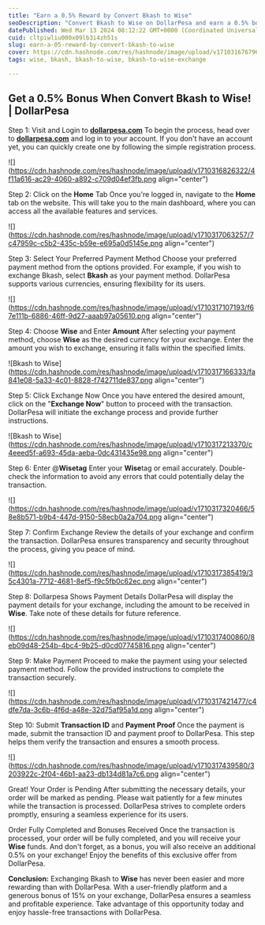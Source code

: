 ```yaml
---
title: "Earn a 0.5% Reward by Convert Bkash to Wise"
seoDescription: "Convert Bkash to Wise on DollarPesa and earn a 0.5% bonus! Quick, secure transactions with added rewards. Start now!"
datePublished: Wed Mar 13 2024 08:12:22 GMT+0000 (Coordinated Universal Time)
cuid: cltpiwliu000x09lb3i4zh51s
slug: earn-a-05-reward-by-convert-bkash-to-wise
cover: https://cdn.hashnode.com/res/hashnode/image/upload/v1710316767964/9e7e30a2-02a3-4424-abc7-207fcb38c3c8.jpeg
tags: wise, bkash, bkash-to-wise, bkash-to-wise-exchange

---
```


## **Get a 0.5% Bonus When Convert Bkash to Wise! | DollarPesa**

Step 1: Visit and Login to [**dollarpesa.com**](http://dollarpesa.com) To begin the process, head over to [**dollarpesa.com**](http://dollarpesa.com) and log in to your account. If you don't have an account yet, you can quickly create one by following the simple registration process.

![](https://cdn.hashnode.com/res/hashnode/image/upload/v1710316826322/4f11a616-ac29-4060-a892-c709d04ef3fb.png align="center")

Step 2: Click on the **Home** Tab Once you're logged in, navigate to the **Home** tab on the website. This will take you to the main dashboard, where you can access all the available features and services.

![](https://cdn.hashnode.com/res/hashnode/image/upload/v1710317063257/7c47959c-c5b2-435c-b59e-e695a0d5145e.png align="center")

Step 3: Select Your Preferred Payment Method Choose your preferred payment method from the options provided. For example, if you wish to exchange Bkash, select **Bkash** as your payment method. DollarPesa supports various currencies, ensuring flexibility for its users.

![](https://cdn.hashnode.com/res/hashnode/image/upload/v1710317107193/f67e111b-6886-46ff-9d27-aaab97a05610.png align="center")

Step 4: Choose **Wise** and Enter **Amount** After selecting your payment method, choose **Wise** as the desired currency for your exchange. Enter the amount you wish to exchange, ensuring it falls within the specified limits.

![Bkash to Wise](https://cdn.hashnode.com/res/hashnode/image/upload/v1710317166333/fa841e08-5a33-4c01-8828-f742711de837.png align="center")

Step 5: Click Exchange Now Once you have entered the desired amount, click on the "**Exchange Now**" button to proceed with the transaction. DollarPesa will initiate the exchange process and provide further instructions.

![Bkash to Wise](https://cdn.hashnode.com/res/hashnode/image/upload/v1710317213370/c4eeed5f-a693-45da-aeba-0dc431435e98.png align="center")

Step 6: Enter @**Wisetag** Enter your **Wise**tag or email accurately. Double-check the information to avoid any errors that could potentially delay the transaction.

![](https://cdn.hashnode.com/res/hashnode/image/upload/v1710317320466/58e8b571-b9b4-447d-9150-58ecb0a2a704.png align="center")

Step 7: Confirm Exchange Review the details of your exchange and confirm the transaction. DollarPesa ensures transparency and security throughout the process, giving you peace of mind.

![](https://cdn.hashnode.com/res/hashnode/image/upload/v1710317385419/35c4301a-7712-4681-8ef5-f9c5fb0c62ec.png align="center")

Step 8: Dollarpesa Shows Payment Details DollarPesa will display the payment details for your exchange, including the amount to be received in **Wise**. Take note of these details for future reference.

![](https://cdn.hashnode.com/res/hashnode/image/upload/v1710317400860/8eb09d48-254b-4bc4-9b25-d0cd07745816.png align="center")

Step 9: Make Payment Proceed to make the payment using your selected payment method. Follow the provided instructions to complete the transaction securely.

![](https://cdn.hashnode.com/res/hashnode/image/upload/v1710317421477/c4dfe7da-3c6b-4f6d-a48e-32d75af95a1d.png align="center")

Step 10: Submit **Transaction ID** and **Payment Proof** Once the payment is made, submit the transaction ID and payment proof to DollarPesa. This step helps them verify the transaction and ensures a smooth process.

![](https://cdn.hashnode.com/res/hashnode/image/upload/v1710317439580/3203922c-2f04-46b1-aa23-db134d81a7c6.png align="center")

Great! Your Order is Pending After submitting the necessary details, your order will be marked as pending. Please wait patiently for a few minutes while the transaction is processed. DollarPesa strives to complete orders promptly, ensuring a seamless experience for its users.

Order Fully Completed and Bonuses Received Once the transaction is processed, your order will be fully completed, and you will receive your **Wise** funds. And don't forget, as a bonus, you will also receive an additional 0.5% on your exchange! Enjoy the benefits of this exclusive offer from DollarPesa.

**Conclusion:** Exchanging Bkash to **Wise** has never been easier and more rewarding than with DollarPesa. With a user-friendly platform and a generous bonus of 15% on your exchange, DollarPesa ensures a seamless and profitable experience. Take advantage of this opportunity today and enjoy hassle-free transactions with DollarPesa.